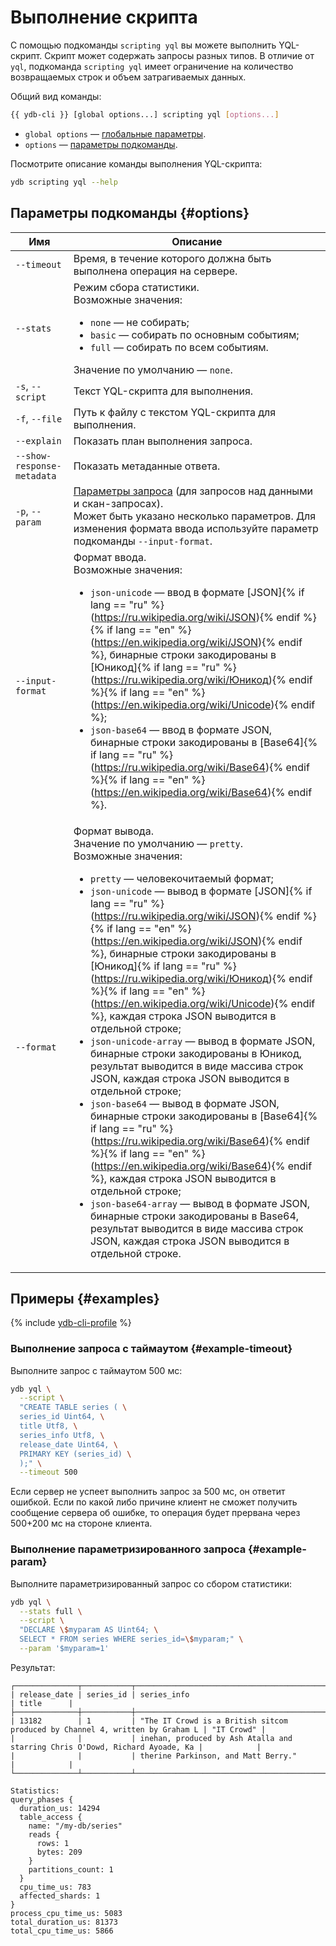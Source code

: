 # Выполнение скрипта

С помощью подкоманды `scripting yql` вы можете выполнить YQL-скрипт. Скрипт может содержать запросы разных типов. В отличие от `yql`, подкоманда `scripting yql` имеет ограничение на количество возвращаемых строк и объем затрагиваемых данных.

Общий вид команды:

```bash
{{ ydb-cli }} [global options...] scripting yql [options...]
```

* `global options` — [глобальные параметры](commands/global-options.md).
* `options` — [параметры подкоманды](#options).

Посмотрите описание команды выполнения YQL-скрипта:

```bash
ydb scripting yql --help
```

## Параметры подкоманды {#options}

Имя | Описание
---|---
`--timeout` | Время, в течение которого должна быть выполнена операция на сервере.
`--stats` | Режим сбора статистики.<br>Возможные значения:<ul><li>`none` — не собирать;</li><li>`basic` — собирать по основным событиям;</li><li>`full` — собирать по всем событиям.</li></ul>Значение по умолчанию — `none`.
`-s`, `--script` | Текст YQL-скрипта для выполнения.
`-f`, `--file` | Путь к файлу с текстом YQL-скрипта для выполнения.
`--explain` | Показать план выполнения запроса.
`--show-response-metadata` | Показать метаданные ответа.
`-p`, `--param` | [Параметры запроса](../../getting_started/yql.md#param) (для запросов над данными и скан-запросах).<br>Может быть указано несколько параметров. Для изменения формата ввода используйте параметр подкоманды `--input-format`.
`--input-format` | Формат ввода.<br>Возможные значения:<ul><li>`json-unicode` — ввод в формате [JSON]{% if lang == "ru" %}(https://ru.wikipedia.org/wiki/JSON){% endif %}{% if lang == "en" %}(https://en.wikipedia.org/wiki/JSON){% endif %}, бинарные строки закодированы в [Юникод]{% if lang == "ru" %}(https://ru.wikipedia.org/wiki/Юникод){% endif %}{% if lang == "en" %}(https://en.wikipedia.org/wiki/Unicode){% endif %};</li><li>`json-base64` — ввод в формате JSON, бинарные строки закодированы в [Base64]{% if lang == "ru" %}(https://ru.wikipedia.org/wiki/Base64){% endif %}{% if lang == "en" %}(https://en.wikipedia.org/wiki/Base64){% endif %}.</li></ul>
`--format` | Формат вывода.<br>Значение по умолчанию — `pretty`.<br>Возможные значения:<ul><li>`pretty` — человекочитаемый формат;</li><li>`json-unicode` — вывод в формате [JSON]{% if lang == "ru" %}(https://ru.wikipedia.org/wiki/JSON){% endif %}{% if lang == "en" %}(https://en.wikipedia.org/wiki/JSON){% endif %}, бинарные строки закодированы в [Юникод]{% if lang == "ru" %}(https://ru.wikipedia.org/wiki/Юникод){% endif %}{% if lang == "en" %}(https://en.wikipedia.org/wiki/Unicode){% endif %}, каждая строка JSON выводится в отдельной строке;</li><li>`json-unicode-array` — вывод в формате JSON, бинарные строки закодированы в Юникод, результат выводится в виде массива строк JSON, каждая строка JSON выводится в отдельной строке;</li><li>`json-base64` — вывод в формате JSON, бинарные строки закодированы в [Base64]{% if lang == "ru" %}(https://ru.wikipedia.org/wiki/Base64){% endif %}{% if lang == "en" %}(https://en.wikipedia.org/wiki/Base64){% endif %}, каждая строка JSON выводится в отдельной строке;</li><li>`json-base64-array` — вывод в формате JSON, бинарные строки закодированы в Base64, результат выводится в виде массива строк JSON, каждая строка JSON выводится в отдельной строке.</li></ul>

## Примеры {#examples}

{% include [ydb-cli-profile](../../_includes/ydb-cli-profile.md) %}

### Выполнение запроса с таймаутом {#example-timeout}

Выполните запрос с таймаутом 500 мс:

```bash
ydb yql \
  --script \
  "CREATE TABLE series ( \
  series_id Uint64, \
  title Utf8, \
  series_info Utf8, \
  release_date Uint64, \
  PRIMARY KEY (series_id) \
  );" \
  --timeout 500 
```

Если сервер не успеет выполнить запрос за 500 мс, он ответит ошибкой. Если по какой либо причине клиент не сможет получить сообщение сервера об ошибке, то операция будет прервана через 500+200 мс на стороне клиента.

### Выполнение параметризированного запроса {#example-param}

Выполните параметризированный запрос со сбором статистики:

```bash
ydb yql \
  --stats full \
  --script \
  "DECLARE \$myparam AS Uint64; \
  SELECT * FROM series WHERE series_id=\$myparam;" \
  --param '$myparam=1'
```

Результат:

```text
┌──────────────┬───────────┬──────────────────────────────────────────────────────────────────────────────┬────────────┐
| release_date | series_id | series_info                                                                  | title      |
├──────────────┼───────────┼──────────────────────────────────────────────────────────────────────────────┼────────────┤
| 13182        | 1         | "The IT Crowd is a British sitcom produced by Channel 4, written by Graham L | "IT Crowd" |
|              |           | inehan, produced by Ash Atalla and starring Chris O'Dowd, Richard Ayoade, Ka |            |
|              |           | therine Parkinson, and Matt Berry."                                          |            |
└──────────────┴───────────┴──────────────────────────────────────────────────────────────────────────────┴────────────┘

Statistics:
query_phases {
  duration_us: 14294
  table_access {
    name: "/my-db/series"
    reads {
      rows: 1
      bytes: 209
    }
    partitions_count: 1
  }
  cpu_time_us: 783
  affected_shards: 1
}
process_cpu_time_us: 5083
total_duration_us: 81373
total_cpu_time_us: 5866
```
